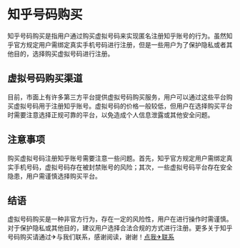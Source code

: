 # 知乎号码购买

知乎号码购买是指用户通过购买虚拟号码来实现匿名注册知乎账号的行为。虽然知乎官方规定用户需绑定真实手机号码进行注册，但是一些用户为了保护隐私或者其他目的，选择购买虚拟号码进行注册。

## 虚拟号码购买渠道

目前，市面上有许多第三方平台提供虚拟号码购买服务，用户可以通过这些平台购买虚拟号码用于注册知乎账号。虚拟号码的价格一般较低，但用户在选择购买平台时需要注意选择正规可靠的平台，以免造成个人信息泄露或其他安全问题。

## 注意事项

购买虚拟号码注册知乎账号需要注意一些问题。首先，知乎官方规定用户需绑定真实手机号码，虚拟号码存在被封禁账号的风险；其次，一些虚拟号码平台存在安全隐患，用户需谨慎选择购买平台。

## 结语

虚拟号码购买是一种非官方行为，存在一定的风险性，用户在进行操作时需谨慎。对于保护隐私或其他目的，建议用户选择合法合规的方式进行注册。更多关于知乎号码购买请通过✈与我们联系，感谢阅读，谢谢！[点我✈联系](https://lm.k02.cc)